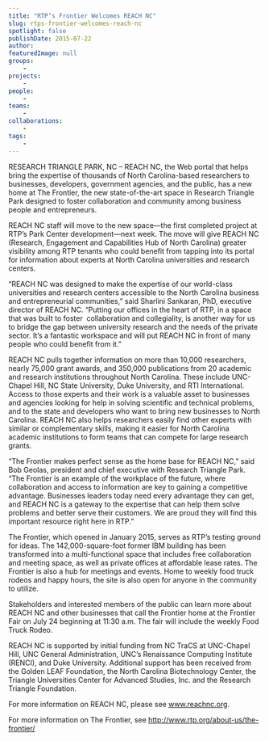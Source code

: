 ```yaml
---
title: "RTP’s Frontier Welcomes REACH NC"
slug: rtps-frontier-welcomes-reach-nc
spotlight: false
publishDate: 2015-07-22
author: 
featuredImage: null
groups:
    - 
projects:
    - 
people:
    - 
teams: 
    - 
collaborations:
    - 
tags:
    - 
---
```

RESEARCH TRIANGLE PARK, NC – REACH NC, the Web portal that helps bring the expertise of thousands of North Carolina-based researchers to businesses, developers, government agencies, and the public, has a new home at The Frontier, the new state-of-the-art space in Research Triangle Park designed to foster collaboration and community among business people and entrepreneurs.

<!--more-->

REACH NC staff will move to the new space—the first completed project at RTP’s Park Center development—next week. The move will give REACH NC (Research, Engagement and Capabilities Hub of North Carolina) greater visibility among RTP tenants who could benefit from tapping into its portal for information about experts at North Carolina universities and research centers.

“REACH NC was designed to make the expertise of our world-class universities and research centers accessible to the North Carolina business and entrepreneurial communities,” said Sharlini Sankaran, PhD, executive director of REACH NC. “Putting our offices in the heart of RTP, in a space that was built to foster  collaboration and collegiality, is another way for us to bridge the gap between university research and the needs of the private sector. It’s a fantastic workspace and will put REACH NC in front of many people who could benefit from it.”

REACH NC pulls together information on more than 10,000 researchers, nearly 75,000 grant awards, and 350,000 publications from 20 academic and research institutions throughout North Carolina. These include UNC-Chapel Hill, NC State University, Duke University, and RTI International. Access to those experts and their work is a valuable asset to businesses and agencies looking for help in solving scientific and technical problems, and to the state and developers who want to bring new businesses to North Carolina. REACH NC also helps researchers easily find other experts with similar or complementary skills, making it easier for North Carolina academic institutions to form teams that can compete for large research grants.

“The Frontier makes perfect sense as the home base for REACH NC,” said Bob Geolas, president and chief executive with Research Triangle Park. “The Frontier is an example of the workplace of the future, where collaboration and access to information are key to gaining a competitive advantage. Businesses leaders today need every advantage they can get, and REACH NC is a gateway to the expertise that can help them solve problems and better serve their customers. We are proud they will find this important resource right here in RTP.”

The Frontier, which opened in January 2015, serves as RTP’s testing ground for ideas. The 142,000-square-foot former IBM building has been transformed into a multi-functional space that includes free collaboration and meeting space, as well as private offices at affordable lease rates. The Frontier is also a hub for meetings and events. Home to weekly food truck rodeos and happy hours, the site is also open for anyone in the community to utilize.

Stakeholders and interested members of the public can learn more about REACH NC and other businesses that call the Frontier home at the Frontier Fair on July 24 beginning at 11:30 a.m. The fair will include the weekly Food Truck Rodeo.

REACH NC is supported by initial funding from NC TraCS at UNC-Chapel Hill, UNC General Administration, UNC’s Renaissance Computing Institute (RENCI), and Duke University. Additional support has been received from the Golden LEAF Foundation, the North Carolina Biotechnology Center, the Triangle Universities Center for Advanced Studies, Inc. and the Research Triangle Foundation.

For more information on REACH NC, please see <a href="http://www.reachnc.org">www.reachnc.org</a>.

For more information on The Frontier, see <a href="http://www.rtp.org/about-us/the-frontier/">http://www.rtp.org/about-us/the-frontier/</a>

&nbsp;
